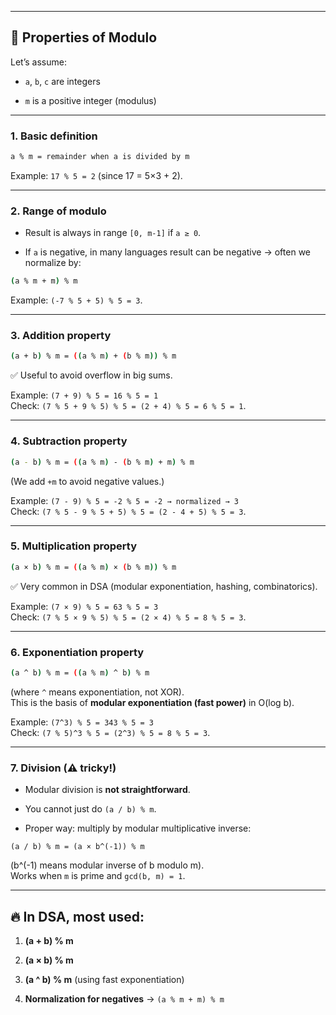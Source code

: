 
---
## 🔑 Properties of Modulo

Let’s assume:

- `a`, `b`, `c` are integers
    
- `m` is a positive integer (modulus)
    

---

### 1. **Basic definition**

```sh
a % m = remainder when a is divided by m
```

Example: `17 % 5 = 2` (since 17 = 5×3 + 2).

---

### 2. **Range of modulo**

- Result is always in range `[0, m-1]` if `a ≥ 0`.
    
- If `a` is negative, in many languages result can be negative → often we normalize by:
    

```sh
(a % m + m) % m
```

Example: `(-7 % 5 + 5) % 5 = 3`.

---

### 3. **Addition property**

```sh
(a + b) % m = ((a % m) + (b % m)) % m
```

✅ Useful to avoid overflow in big sums.

Example: `(7 + 9) % 5 = 16 % 5 = 1`  
Check: `(7 % 5 + 9 % 5) % 5 = (2 + 4) % 5 = 6 % 5 = 1`.

---

### 4. **Subtraction property**

```sh
(a - b) % m = ((a % m) - (b % m) + m) % m
```

(We add `+m` to avoid negative values.)

Example: `(7 - 9) % 5 = -2 % 5 = -2 → normalized → 3`  
Check: `(7 % 5 - 9 % 5 + 5) % 5 = (2 - 4 + 5) % 5 = 3`.

---

### 5. **Multiplication property**

```sh
(a × b) % m = ((a % m) × (b % m)) % m
```

✅ Very common in DSA (modular exponentiation, hashing, combinatorics).

Example: `(7 × 9) % 5 = 63 % 5 = 3`  
Check: `(7 % 5 × 9 % 5) % 5 = (2 × 4) % 5 = 8 % 5 = 3`.

---

### 6. **Exponentiation property**

```sh
(a ^ b) % m = ((a % m) ^ b) % m
```

(where `^` means exponentiation, not XOR).  
This is the basis of **modular exponentiation (fast power)** in O(log b).

Example: `(7^3) % 5 = 343 % 5 = 3`  
Check: `(7 % 5)^3 % 5 = (2^3) % 5 = 8 % 5 = 3`.

---

### 7. **Division (⚠️ tricky!)**

- Modular division is **not straightforward**.
    
- You cannot just do `(a / b) % m`.
    
- Proper way: multiply by modular multiplicative inverse:
    

`(a / b) % m = (a × b^(-1)) % m`

(b^(-1) means modular inverse of b modulo m).  
Works when `m` is prime and `gcd(b, m) = 1`.

---

## 🔥 In DSA, most used:

1. **(a + b) % m**
    
2. **(a × b) % m**
    
3. **(a ^ b) % m** (using fast exponentiation)
    
4. **Normalization for negatives** → `(a % m + m) % m`